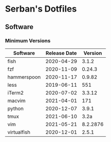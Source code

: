 # Serban's Dotfiles

## Software

### Minimum Versions

Software    | Release Date | Version
--------    | ------------ | -------
fish        | 2020-04-29   | 3.1.2
fzf         | 2020-11-09   | 0.24.3
hammerspoon | 2020-11-17   | 0.9.82
less        | 2019-06-11   | 551
iTerm2      | 2020-07-02   | 3.3.12
macvim      | 2021-04-01   | 171
python      | 2020-12-07   | 3.9.1
tmux        | 2021-06-10   | 3.2a
vim         | 2021-05-21   | 8.2.2876
virtualfish | 2020-12-01   | 2.5.1
